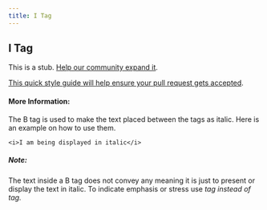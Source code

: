 ```yaml
---
title: I Tag
---
```

## I Tag

This is a stub. <a href='https://github.com/freecodecamp/guides/tree/master/src/pages/html/elements/i-tag/index.md' target='_blank' rel='nofollow'>Help our community expand it</a>.

<a href='https://github.com/freecodecamp/guides/blob/master/README.md' target='_blank' rel='nofollow'>This quick style guide will help ensure your pull request gets accepted</a>.

<!-- The article goes here, in GitHub-flavored Markdown. Feel free to add YouTube videos, images, and CodePen/JSBin embeds  -->

#### More Information:
<!-- Please add any articles you think might be helpful to read before writing the article -->

The B tag is used to make the text placed between the tags as italic.
Here is an example on how to use them.

`<i>I am being displayed in italic</i>`

##### Note:
The text inside a B tag does not convey any meaning it is just to present or display the text in italic.
To indicate emphasis or stress use <em> tag instead of <i> tag.
